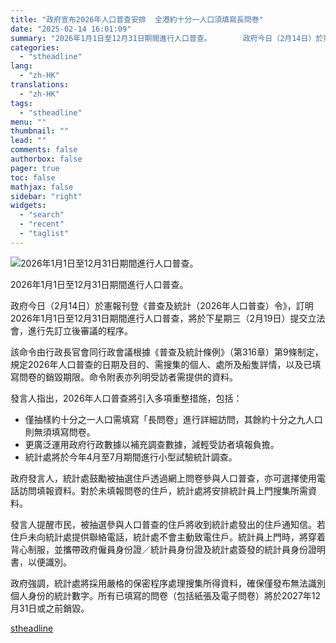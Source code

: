 ```yaml
---
title: "政府宣布2026年人口普查安排  全港約十分一人口須填寫長問卷"
date: "2025-02-14 16:01:09"
summary: "2026年1月1日至12月31日期間進行人口普查。       政府今日（2月14日）於憲報..."
categories:
  - "stheadline"
lang:
  - "zh-HK"
translations:
  - "zh-HK"
tags:
  - "stheadline"
menu: ""
thumbnail: ""
lead: ""
comments: false
authorbox: false
pager: true
toc: false
mathjax: false
sidebar: "right"
widgets:
  - "search"
  - "recent"
  - "taglist"
---
```


![2026年1月1日至12月31日期間進行人口普查。](https://image.stheadline.com/f/680p0/0x0/100/none/683074076b7b8ea78f74ae418ed01e00/stheadline/inewsmedia/20250214/_2025021415532735455.jpg)

2026年1月1日至12月31日期間進行人口普查。




政府今日（2月14日）於憲報刊登《普查及統計（2026年人口普查）令》，訂明2026年1月1日至12月31日期間進行人口普查，將於下星期三（2月19日）提交立法會，進行先訂立後審議的程序。

該命令由行政長官會同行政會議根據《普查及統計條例》（第316章）第9條制定，規定2026年人口普查的日期及目的、需搜集的個人、處所及船隻詳情，以及已填寫問卷的銷毀期限。命令附表亦列明受訪者需提供的資料。

發言人指出，2026年人口普查將引入多項重整措施，包括：

* 僅抽樣約十分之一人口需填寫「長問卷」進行詳細訪問，其餘約十分之九人口則無須填寫問卷。
* 更廣泛運用政府行政數據以補充調查數據，減輕受訪者填報負擔。
* 統計處將於今年4月至7月期間進行小型試驗統計調查。

政府發言人，統計處鼓勵被抽選住戶透過網上問卷參與人口普查，亦可選擇使用電話訪問填報資料。對於未填報問卷的住戶，統計處將安排統計員上門搜集所需資料。

發言人提醒市民，被抽選參與人口普查的住戶將收到統計處發出的住戶通知信。若住戶未向統計處提供聯絡電話，統計處不會主動致電住戶。統計員上門時，將穿着背心制服，並攜帶政府僱員身份證／統計員身份證及統計處簽發的統計員身份證明書，以便識別。

政府強調，統計處將採用嚴格的保密程序處理搜集所得資料，確保僅發布無法識別個人身份的統計數字。所有已填寫的問卷（包括紙張及電子問卷）將於2027年12月31日或之前銷毀。

[stheadline](https://std.stheadline.com/realtime/article/2052779/即時-港聞-政府宣布2026年人口普查安排-全港約十分一人口須填寫長問卷)
